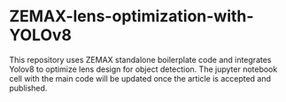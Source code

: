 # ZEMAX-lens-optimization-with-YOLOv8
This repository uses ZEMAX standalone boilerplate code and integrates Yolov8 to optimize lens design for object detection.
The jupyter notebook cell with the main code will be updated once the article is accepted and published.
